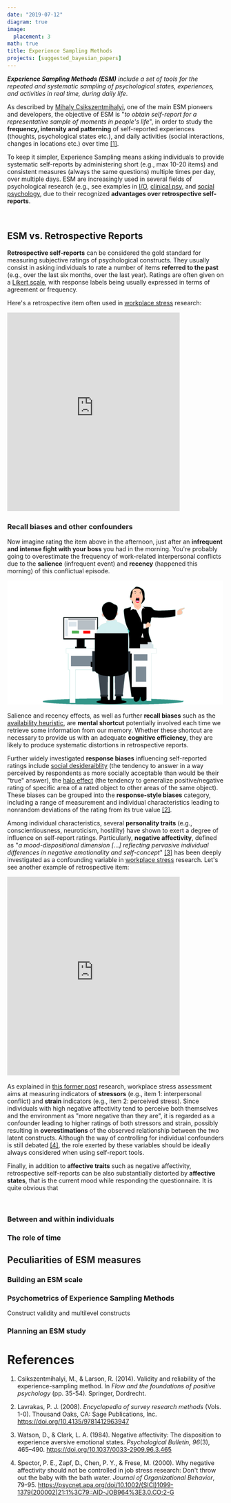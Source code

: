 ```yaml
---
date: "2019-07-12"
diagram: true
image:
  placement: 3
math: true
title: Experience Sampling Methods
projects: [suggested_bayesian_papers]
---
```


***Experience Sampling Methods (ESM)*** *include a set of tools for the repeated and systematic sampling of psychological states, experiences, and activities in real time, during daily life*.

As described by [Mihaly Csikszentmihalyi](https://www.researchgate.net/profile/Mihaly-Csikszentmihalyi), one of the main ESM pioneers and developers, the objective of ESM is "*to obtain self-report for a representative sample of moments in people's life*", in order to study the **frequency, intensity and patterning** of self-reported experiences (thoughts, psychological states etc.), and daily activities (social interactions, changes in locations etc.) over time [[1]](#references).

To keep it simpler, Experience Sampling means asking individuals to provide systematic self-reports by administering short (e.g., max 10-20 items) and consistent measures (always the same questions) multiple times per day, over multiple days. 
ESM are increasingly used in several fields of psychological research (e.g., see examples in [I/O](https://wikipedia.com), [clinical psy](https://wikipedia.com), and [social psychology](https://wikipedia.com), due to their recognized **advantages over retrospective self-reports**.

<br>

## ESM vs. Retrospective Reports

**Retrospective self-reports** can be considered the gold standard for measuring subjective ratings of psychological constructs. They usually consist in asking individuals to rate a number of items **referred to the past** (e.g., over the last six months, over the last year). Ratings are often given on a [Likert scale](https://methods.sagepub.com/reference/encyclopedia-of-survey-research-methods/n273.xml), with response labels being usually expressed in terms of agreement or frequency.

Here's a retrospective item often used in [workplace stress](/stress-and-workplace-stress/) research:

<iframe src="https://docs.google.com/forms/d/e/1FAIpQLSfCom9uiHbaHruWx5K1tr3j5lNgs4Lid8xQJitVoHrNs76Rxg/viewform?embedded=true" width="400" height="460" frameborder="0" marginheight="0" marginwidth="0">

Loading...</iframe>

### Recall biases and other confounders

Now imagine rating the item above in the afternoon, just after an **infrequent and intense fight with your boss** you had in the morning. You're probably going to overestimate the frequency of work-related interpersonal conflicts due to the **salience** (infrequent event) and **recency** (happened this morning) of this conflictual episode.

![Interpersonal conflict at work](conflict.png)

Salience and recency effects, as well as further **recall biases** such as the [availability heuristic](https://en.wikipedia.org/wiki/Availability_heuristic), are **mental shortcut** potentially involved each time we retrieve some information from our memory. Whether these shortcut are necessary to provide us with an adequate **cognitive efficiency**, they are likely to produce systematic distortions in retrospective reports.

Further widely investigated **response biases** influencing self-reported ratings include [social desideraiblity](https://methods.sagepub.com/reference/encyclopedia-of-survey-research-methods/n537.xml) (the tendency to answer in a way perceived by respondents as more socially acceptable than would be their "true" answer), the [halo effect](https://en.wikipedia.org/wiki/Halo_effect) (the tendency to generalize positive/negative rating of specific area of a rated object to other areas of the same object). These biases can be grouped into the **response-style biases** category, including a range of measurement and individual characteristics leading to nonrandom deviations of the rating from its true value [[2]](#references).

Among individual characteristics, several **personality traits** (e.g., conscientiousness, neuroticism, hostility) have shown to exert a degree of influence on self-report ratings. Particularly, **negative affectivity**, defined as "*a mood-dispositional dimension […] reflecting pervasive individual differences in negative emotionality and self-concept*" [[3]](#references) has been deeply investigated as a confounding variable in [workplace stress](/stress-and-workplace-stress/) research. Let's see another example of retrospective item:

<iframe src="https://docs.google.com/forms/d/e/1FAIpQLSfh2Mad4GctaqBcja0QMqiaGYvdL7sFf6x6eQuO1AMa6rhcgw/viewform?embedded=true" width="400" height="460" frameborder="0" marginheight="0" marginwidth="0">Caricamento…</iframe>

As explained in [this former post](/stress-and-workplace-stress/) research, workplace stress assessment aims at measuring indicators of **stressors** (e.g., item 1: interpersonal conflict) and **strain** indicators (e.g., item 2: perceived stress). Since individuals with high negative affectivity tend to perceive both themselves and the environment as "more negative than they are", it is regarded as a confounder leading to higher ratings of both stressors and strain, possibly resulting in **overestimations** of the observed relationship between the two latent constructs. Although the way of controlling for individual confounders is still debated [[4]](#references), the role exerted by these variables should be ideally always considered when using self-report tools.

Finally, in addition to **affective traits** such as negative affectivity, retrospective self-reports can be also substantially distorted by **affective states**, that is the current mood while responding the questionnaire. It is quite obvious that 

<br>

### Between and within individuals

### The role of time

## Peculiarities of ESM measures

### Building an ESM scale

### Psychometrics of Experience Sampling Methods

Construct validity and multilevel constructs

### Planning an ESM study

# References

1.  Csikszentmihalyi, M., & Larson, R. (2014). Validity and reliability of the experience-sampling method. In *Flow and the foundations of positive psychology* (pp. 35-54). Springer, Dordrecht.

2. Lavrakas, P. J. (2008). *Encyclopedia of survey research methods* (Vols. 1-0). Thousand Oaks, CA: Sage Publications, Inc. https://doi.org/10.4135/9781412963947

3. Watson, D., & Clark, L. A. (1984). Negative affectivity: The disposition to experience aversive emotional states. *Psychological Bulletin, 96*(3), 465–490. https://doi.org/10.1037/0033-2909.96.3.465

4. Spector, P. E., Zapf, D., Chen, P. Y., & Frese, M. (2000). Why negative affectivity should not be controlled in job stress research: Don't throw out the baby with the bath water. *Journal of Organizational Behavior*, 79-95. https://psycnet.apa.org/doi/10.1002/(SICI)1099-1379(200002)21:1%3C79::AID-JOB964%3E3.0.CO;2-G
